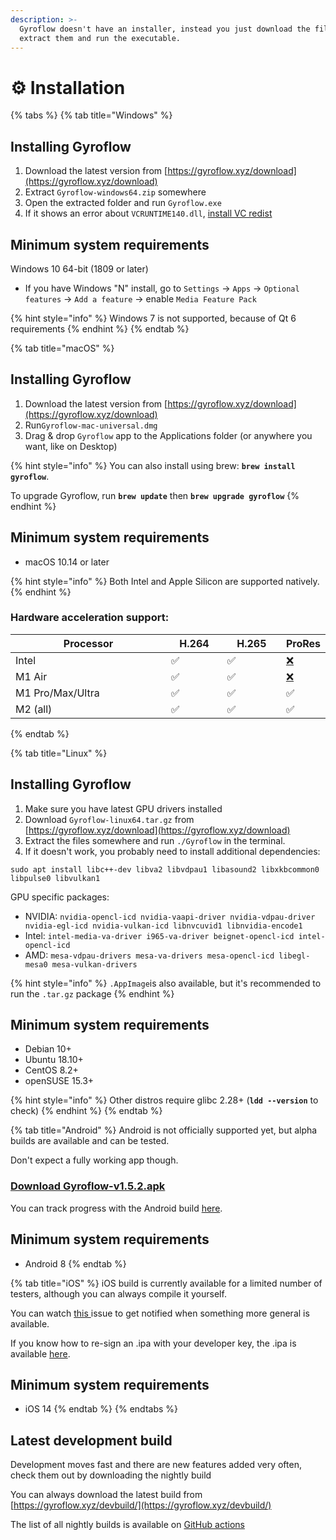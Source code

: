 ```yaml
---
description: >-
  Gyroflow doesn't have an installer, instead you just download the files,
  extract them and run the executable.
---
```


# ⚙ Installation

{% tabs %}
{% tab title="Windows" %}
## Installing Gyroflow

1. Download the latest version from [https://gyroflow.xyz/download](https://gyroflow.xyz/download)
2. Extract `Gyroflow-windows64.zip` somewhere
3. Open the extracted folder and run `Gyroflow.exe`
4. If it shows an error about `VCRUNTIME140.dll`, [install VC redist](https://aka.ms/vs/17/release/vc\_redist.x64.exe)



## Minimum system requirements

Windows 10 64-bit (1809 or later)

* If you have Windows "N" install, go to `Settings` -> `Apps` -> `Optional features` -> `Add a feature` -> enable `Media Feature Pack`

{% hint style="info" %}
Windows 7 is not supported, because of Qt 6 requirements
{% endhint %}
{% endtab %}

{% tab title="macOS" %}
## Installing Gyroflow

1. Download the latest version from [https://gyroflow.xyz/download](https://gyroflow.xyz/download)
2. Run`Gyroflow-mac-universal.dmg`
3. Drag & drop `Gyroflow` app to the Applications folder (or anywhere you want, like on Desktop)

{% hint style="info" %}
You can also install using brew: **`brew install gyroflow`**.&#x20;

To upgrade Gyroflow, run **`brew update`** then **`brew upgrade gyroflow`**
{% endhint %}



## Minimum system requirements

* macOS 10.14 or later

{% hint style="info" %}
Both Intel and Apple Silicon are supported natively.
{% endhint %}



### Hardware acceleration support:

<table><thead><tr><th width="287">Processor</th><th width="85">H.264</th><th width="91">H.265</th><th>ProRes</th></tr></thead><tbody><tr><td>Intel</td><td>✅</td><td>✅</td><td><a href="https://emojipedia.org/cross-mark/">❌</a></td></tr><tr><td>M1 Air</td><td>✅</td><td>✅</td><td><a href="https://emojipedia.org/cross-mark/">❌</a></td></tr><tr><td>M1 Pro/Max/Ultra</td><td>✅</td><td>✅</td><td>✅</td></tr><tr><td>M2 (all)</td><td>✅</td><td>✅</td><td>✅</td></tr></tbody></table>
{% endtab %}

{% tab title="Linux" %}
## Installing Gyroflow

1. Make sure you have latest GPU drivers installed
2. Download `Gyroflow-linux64.tar.gz` from [https://gyroflow.xyz/download](https://gyroflow.xyz/download)
3. Extract the files somewhere and run `./Gyroflow` in the terminal.
4. If it doesn't work, you probably need to install additional dependencies:

`sudo apt install libc++-dev libva2 libvdpau1 libasound2 libxkbcommon0 libpulse0 libvulkan1`

GPU specific packages:

* NVIDIA: `nvidia-opencl-icd nvidia-vaapi-driver nvidia-vdpau-driver nvidia-egl-icd nvidia-vulkan-icd libnvcuvid1 libnvidia-encode1`
* Intel: `intel-media-va-driver i965-va-driver beignet-opencl-icd intel-opencl-icd`
* AMD: `mesa-vdpau-drivers mesa-va-drivers mesa-opencl-icd libegl-mesa0 mesa-vulkan-drivers`

{% hint style="info" %}
`.AppImage`is also available, but it's recommended to run the `.tar.gz` package
{% endhint %}



## Minimum system requirements

* Debian 10+
* Ubuntu 18.10+
* CentOS 8.2+
* openSUSE 15.3+

{% hint style="info" %}
Other distros require glibc 2.28+ (**`ldd --version`** to check)
{% endhint %}
{% endtab %}

{% tab title="Android" %}
Android is not officially supported yet, but alpha builds are available and can be tested.

Don't expect a fully working app though.

### [Download Gyroflow-v1.5.2.apk](https://github.com/gyroflow/docs.gyroflow.xyz/raw/main/.gitbook/assets/Gyroflow-v1.5.2.apk)

You can track progress with the Android build [here](https://github.com/gyroflow/gyroflow/issues/33).

## Minimum system requirements

* Android 8
{% endtab %}

{% tab title="iOS" %}
iOS build is currently available for a limited number of testers, although you can always compile it yourself.

You can watch [this ](https://github.com/gyroflow/gyroflow/issues/34)issue to get notified when something more general is available.

If you know how to re-sign an .ipa with your developer key, the .ipa is available [here](https://gyroflow.xyz/Gyroflow.ipa).

## Minimum system requirements

* iOS 14
{% endtab %}
{% endtabs %}





## Latest development build

Development moves fast and there are new features added very often, check them out by downloading the nightly build

You can always download the latest build from [https://gyroflow.xyz/devbuild/](https://gyroflow.xyz/devbuild/)

The list of all nightly builds is available on [GitHub actions](https://github.com/gyroflow/gyroflow/actions)



